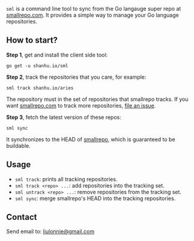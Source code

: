 `sml` is a command line tool to sync from the Go langauge super repo
at [smallrepo.com][1]. It provides a simple way to manage your Go
language repositories.

[1]: https://smallrepo.com

## How to start?

**Step 1**, get and install the client side tool:

```
go get -u shanhu.io/sml
```

**Step 2**, track the repositories that you care, for example:

```
sml track shanhu.io/aries
```

The repository must in the set of repositories that smallrepo tracks.
If you want [smallrepo.com][1] to track more repositories,
[file an issue][2].

[2]: https://github.com/shanhuio/sml/issues/new?title=Track+new+repo

**Step 3**, fetch the latest version of these repos:

```
sml sync
```

It synchronizes to the HEAD of [smallrepo][1], which is guaranteed to
be buildable.

## Usage

- `sml track`: prints all tracking repositories.
- `sml track <repo> ...`: add repositories into the tracking set.
- `sml untrack <repo> ...`: remove repositories from the tracking set.
- `sml sync`: merge smallrepo's HEAD into the tracking repositories.

## Contact

Send email to: liulonnie@gmail.com
